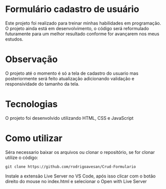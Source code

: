 # Formulário cadastro de usuário

Este projeto foi realizado para treinar minhas habilidades em programação. O projeto ainda  está em desenvolvimento, o código será reformulado futuramente para um melhor resultado conforme for avançarem nos meus estudos.

# Observação
O projeto até o momento é só a tela de cadastro do usuario mas posteriormente será feito atualização adicionando validação e responsividade do  tamanho da tela.

# Tecnologias
O projeto foi desenvolvido utilizando HTML, CSS e JavaScript

# Como utilizar

Séra necessario baixar os arquivos ou clonar o repositório, se for clonar utilize o código:

```
git clone https://github.com/rodrigoavesan/Crud-Formulario 
```


Instale a extensão Live Server no VS Code, após isso clicar com o botão direito do mouse no index.html e selecionar o Open with Live Server 
